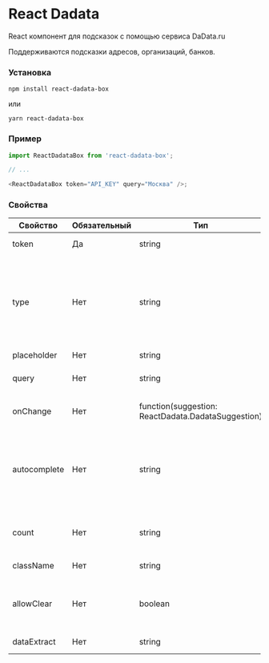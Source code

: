 # React Dadata

React компонент для подсказок с помощью сервиса DaData.ru

Поддерживаются подсказки адресов, организаций, банков.

### Установка

```
npm install react-dadata-box
```

или

```
yarn react-dadata-box
```

### Пример

```javascript
import ReactDadataBox from 'react-dadata-box';

// ...

<ReactDadataBox token="API_KEY" query="Москва" />;
```

### Свойства

| Свойство     | Обязательный | Тип                                                | Описание                                                                                                            |
| ------------ | ------------ | -------------------------------------------------- | ------------------------------------------------------------------------------------------------------------------- |
| token        | Да           | string                                             | Авторизационный токен DaData.ru                                                                                     |
| type         | Нет          | string                                             | Тип данных, которые необходимо запросить: адрес(address), организация(party) или банк(bank), почта(email), фио(fio) |
| placeholder  | Нет          | string                                             | Текст placeholder                                                                                                   |
| query        | Нет          | string                                             | Начальное значение поля ввода                                                                                       |
| onChange     | Нет          | function(suggestion: ReactDadata.DadataSuggestion) | Функция, вызываемая при выборе подсказки                                                                            |
| autocomplete | Нет          | string                                             | Параметр описывающий автозаполнение поля, например street-address, если не задан, будет установлен как off          |
| count        | Нет          | string                                             | Кол-во возвращаемых записей, по умолчанию 10                                                                        |
| className    | Нет          | string                                             | Дополнительный класс стилей                                                                                         |
| allowClear   | Нет          | boolean                                            | Показывать иконку для очищения текущего значения, по-умолчанию false                                                |
| dataExtract  | Нет          | string                                             | function(suggestion: Object)                                                                                        | Вернуть в качестве параметра `value` в ответе определенное поле из ReactDadata.DadataSuggestion.data. В параметрах - имя поля из data или функция принимающая data из ответа dadata в качестве параметра |
